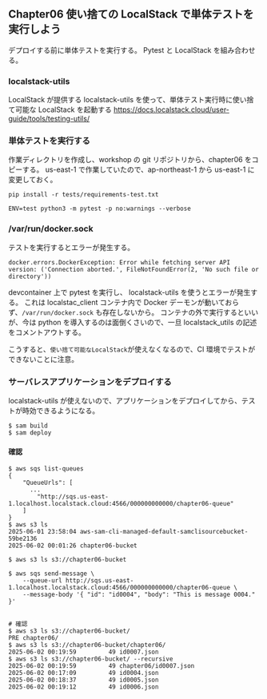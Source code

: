 ## Chapter06 使い捨ての LocalStack で単体テストを実行しよう

デプロイする前に単体テストを実行する。
Pytest と LocalStack を組み合わせる。

### localstack-utils

LocalStack が提供する localstack-utils を使って、単体テスト実行時に使い捨て可能な LocalStack を起動する
https://docs.localstack.cloud/user-guide/tools/testing-utils/

### 単体テストを実行する

作業ディレクトリを作成し、workshop の git リポジトリから、chapter06 をコピーする。
us-east-1 で作業していたので、ap-northeast-1 から us-east-1 に変更しておく。

```shell
pip install -r tests/requirements-test.txt
```

```shell
ENV=test python3 -m pytest -p no:warnings --verbose
```

### /var/run/docker.sock

テストを実行するとエラーが発生する。

```
docker.errors.DockerException: Error while fetching server API version: ('Connection aborted.', FileNotFoundError(2, 'No such file or directory'))
```

devcontainer 上で pytest を実行し、 localstack-utils を使うとエラーが発生する。
これは localstac_client コンテナ内で Docker デーモンが動いておらず、`/var/run/docker.sock` も存在しないから。
コンテナの外で実行するといいが、今は python を導入するのは面倒くさいので、一旦 localstack_utils の記述をコメントアウトする。

こうすると、`使い捨て可能なLocalStack`が使えなくなるので、CI 環境でテストができないことに注意。

### サーバレスアプリケーションをデプロイする

localstack-utils が使えないので、アプリケーションをデプロイしてから、テストが時効できるようになる。

```shell
$ sam build
$ sam deploy
```

#### 確認

```shell
$ aws sqs list-queues
{
    "QueueUrls": [
      ...
        "http://sqs.us-east-1.localhost.localstack.cloud:4566/000000000000/chapter06-queue"
    ]
}
$ aws s3 ls
2025-06-01 23:58:04 aws-sam-cli-managed-default-samclisourcebucket-59be2136
2025-06-02 00:01:26 chapter06-bucket

$ aws s3 ls s3://chapter06-bucket
```

```shell
$ aws sqs send-message \
    --queue-url http://sqs.us-east-1.localhost.localstack.cloud:4566/000000000000/chapter06-queue \
    --message-body '{ "id": "id0004", "body": "This is message 0004." }'


# 確認
$ aws s3 ls s3://chapter06-bucket/
PRE chapter06/
$ aws s3 ls s3://chapter06-bucket/chapter06/
2025-06-02 00:19:59         49 id0007.json
$ aws s3 ls s3://chapter06-bucket/ --recursive
2025-06-02 00:19:59         49 chapter06/id0007.json
2025-06-02 00:17:09         49 id0004.json
2025-06-02 00:18:37         49 id0005.json
2025-06-02 00:19:12         49 id0006.json
```
